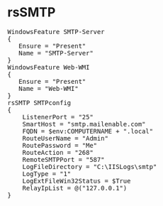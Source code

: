 rsSMTP
======
<pre>
WindowsFeature SMTP-Server
{
   Ensure = "Present"
   Name = "SMTP-Server"
}
WindowsFeature Web-WMI
{
   Ensure = "Present"
   Name = "Web-WMI"
} 
rsSMTP SMTPconfig
{
    ListenerPort = "25"
    SmartHost = "smtp.mailenable.com"
    FQDN = $env:COMPUTERNAME + ".local"
    RouteUserName = "Admin"
    RoutePassword = "Me"
    RouteAction = "268"
    RemoteSMTPPort = "587"
    LogFileDirectory = "C:\IISLogs\smtp"
    LogType = "1"
    LogExtFileWin32Status = $True
    RelayIpList = @("127.0.0.1")
}
</pre>